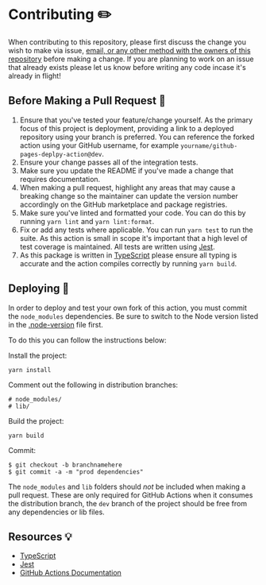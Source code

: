 # Contributing ✏️

When contributing to this repository, please first discuss the change you wish to make via issue,
[email, or any other method with the owners of this repository](https://jamesiv.es) before making a change. If you are planning to work on an issue that already exists please let us know before writing any code incase it's already in flight!

## Before Making a Pull Request 🎒

1. Ensure that you've tested your feature/change yourself. As the primary focus of this project is deployment, providing a link to a deployed repository using your branch is preferred. You can reference the forked action using your GitHub username, for example `yourname/github-pages-deplpy-action@dev`.
2. Ensure your change passes all of the integration tests.
3. Make sure you update the README if you've made a change that requires documentation.
4. When making a pull request, highlight any areas that may cause a breaking change so the maintainer can update the version number accordingly on the GitHub marketplace and package registries.
5. Make sure you've linted and formatted your code. You can do this by running `yarn lint` and `yarn lint:format`.
6. Fix or add any tests where applicable. You can run `yarn test` to run the suite. As this action is small in scope it's important that a high level of test coverage is maintained. All tests are written using [Jest](https://jestjs.io/).
7. As this package is written in [TypeScript](https://www.typescriptlang.org/) please ensure all typing is accurate and the action compiles correctly by running `yarn build`.

## Deploying 🚚

In order to deploy and test your own fork of this action, you must commit the `node_modules` dependencies. Be sure to switch to the Node version listed in the [.node-version](./.node-version) file first.

To do this you can follow the instructions below:

Install the project:

```
yarn install
```

Comment out the following in distribution branches:

```
# node_modules/
# lib/
```

Build the project:

```
yarn build
```

Commit:

```
$ git checkout -b branchnamehere
$ git commit -a -m "prod dependencies"
```

The `node_modules` and `lib` folders should _not_ be included when making a pull request. These are only required for GitHub Actions when it consumes the distribution branch, the `dev` branch of the project should be free from any dependencies or lib files.

## Resources 💡

- [TypeScript](https://www.typescriptlang.org/)
- [Jest](https://jestjs.io/)
- [GitHub Actions Documentation](https://help.github.com/en/actions)
